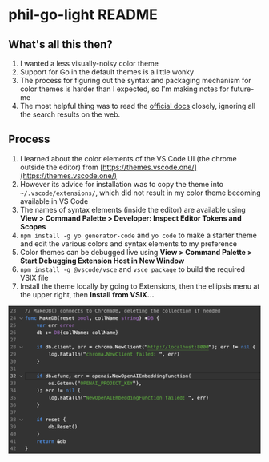 # phil-go-light README

## What's all this then?

1. I wanted a less visually-noisy color theme
1. Support for Go in the default themes is a little wonky
1. The process for figuring out the syntax and packaging mechanism for color themes is harder than I expected, so I'm making notes for future-me
1. The most helpful thing was to read the [official docs](https://code.visualstudio.com/api/working-with-extensions/publishing-extension) closely, ignoring all the search results on the web.

## Process

1. I learned about the color elements of the VS Code UI (the chrome outside the editor) from [https://themes.vscode.one/](https://themes.vscode.one/)
1. However its advice for installation was to copy the theme into `~/.vscode/extensions/`, which did not result in my color theme becoming available in VS Code
1. The names of syntax elements (inside the editor) are available using **View > Command Palette > Developer: Inspect Editor Tokens and Scopes**
1. `npm install -g yo generator-code` and `yo code` to make a starter theme and edit the various colors and syntax elements to my preference
1. Color themes can be debugged live using **View > Command Palette > Start Debugging Extension Host in New Window**
1. `npm install -g @vscode/vsce` and `vsce package` to build the required VSIX file
1. Install the theme locally by going to Extensions, then the ellipsis menu at the upper right, then **Install from VSIX...**

![image](phil-go-dark.png)
